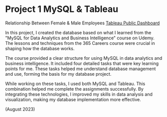 # Project 1 MySQL & Tableau 

Relationship Between Female &amp; Male Employees 
[Tableau Public Dashboard](https://public.tableau.com/views/RelationshipBetweenFemaleandMaleEmployees/Chart1?:language=en-US&:sid=&:display_count=n&:origin=viz_share_link)

In this project, I created the database based on what I learned from the "MySQL for Data Analytics and Business Intelligence" course on Udemy. The lessons and techniques from the 365 Careers course were crucial in shaping how the database works.

The course provided a clear structure for using MySQL in data analytics and business intelligence. It included four detailed tasks that were key learning points for me. These tasks helped me understand database management and use, forming the basis for my database project.

While working on these tasks, I used both MySQL and Tableau. This combination helped me complete the assignments successfully. By integrating these technologies, I improved my skills in data analysis and visualization, making my database implementation more effective.

(August 2023)
